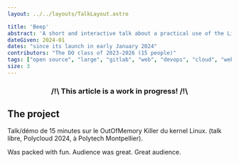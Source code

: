 ```yaml
---
layout: ../../layouts/TalkLayout.astro

title: 'Beep'
abstract: 'A short and interactive talk about a practical use of the Linux OOM killer.'
dateGiven: 2024-01
dates: "since its launch in early January 2024"
contributors: "The DO class of 2023-2026 (15 people)"
tags: ["open source", "large", "gitlab", "web", "devops", "cloud", "webrtc", "management"]
size: 3
---
```


### <center>/!\ This article is a work in progress! /!\

## The project

Talk/démo de 15 minutes sur le OutOfMemory Killer du kernel Linux. (talk libre, Polycloud 2024, à Polytech Montpellier).

Was packed with fun.
Audience was great.
Great audience.
